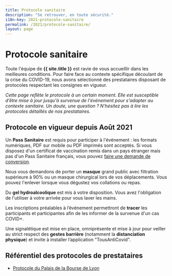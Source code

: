 ```yaml
---
title: Protocole sanitaire
description: "Se retrouver, en toute sécurité."
i18n-key: 2021-protocole-sanitaire
permalink: /2021/protocole-sanitaire/
layout: page
---
```


# Protocole sanitaire

Toute l'équipe de **{{ site.title }}** est ravie de vous accueillir dans les meilleures conditions. Pour faire face au contexte spécifique découlant de la crise du COVID-19, nous avons sélectionné des prestataires disposant de protocoles respectant les consignes en vigueur.

_Cette page reflète le protocole à un certain moment. Elle est susceptible d’être mise à jour jusqu'à survenue de l'événement pour s'adapter au contexte sanitaire. Un doute, une question ? N'hésitez pas à lire les protocoles détaillés de nos prestataires._

## Protocole en vigueur depuis Août 2021

Un **Pass Sanitaire** est requis pour participer à l'événement : les formats numériques, PDF sur mobile ou PDF imprimés sont acceptés. Si vous disposez d'un certificat de vaccination remis dans un pays étranger mais pas d'un Pass Sanitaire français, vous pouvez [faire une demande de conversion](https://www.demarches-simplifiees.fr/commencer/passe-sanitaire-etrangers?locale=fr).


Nous vous demandons de porter un **masque** grand public avec filtration supérieure à 90% ou un masque chirurgical lors de vos déplacements. Vous pouvez l'enlever lorsque vous dégustez vos collations ou repas.

Du **gel hydroalcoolique** est mis à votre disposition. Vous avez l'obligation de l'utiliser à votre arrivée pour vous laver les mains.

Les inscriptions préalables à l’événement permettront de **tracer** les participants et participantes afin de les informer de la survenue d'un cas COVID+.

Une signalétique est mise en place, omniprésente et mise à jour pour veiller au strict respect des **gestes barrière** (notamment la **distanciation physique**) et invite à installer l’application "TousAntiCovid".

## Référentiel des protocoles de prestataires

- [Protocole du Palais de la Bourse de Lyon](https://www.lyonpalaisbourse.com/wp-content/uploads/2021/10/2021_10_25_Protocole-sanitaire-Palais-de-la-bourse.pdf)
